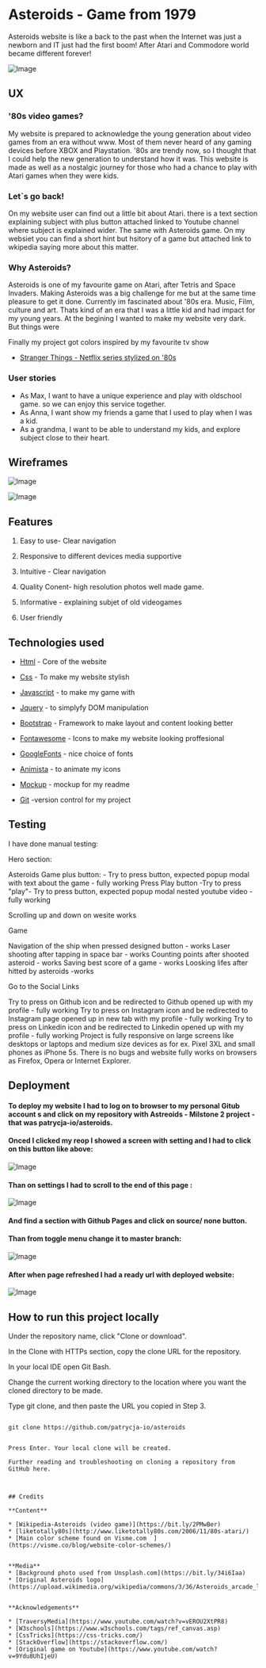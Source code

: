 # Asteroids - Game from 1979

Asteroids website is like a back to the past when the Internet was just a newborn and IT just had the first boom! After Atari and Commodore world became different forever! 

<p><img alt="Image" title="icon" src="wireframes/mockup.png" /></p>


## UX

### '80s video games?
My website is prepared to acknowledge the young generation about video games from an era without www.
Most of them never heard of any gaming devices before XBOX and Playstation. '80s are trendy now, so I thought that I could help the new generation to understand how it was.
This website is made as well as a nostalgic journey for those who had a chance to play with Atari games when they were kids.

### Let`s go back!

On my website user can find out a little bit about Atari. there is a text section explaining subject with plus button attached linked to Youtube channel where subject is explained wider.
The same with Asteroids game. On my websiet you can find a short hint but hsitory of a game but attached link to wkipedia saying more about this matter.

### Why Asteroids?
Asteroids is one of my favourite game on Atari, after Tetris and Space Invaders.
Making Asteroids was a big challenge for me but at the same time pleasure to get it done.
Currently im fascinated about '80s era. Music, Film, culture and art. Thats kind of an era that I was a little kid and had impact for my young years. At the begining I wanted to make my website very dark. But things were

Finally my project got colors inspired by my favourite tv show 

* [Stranger Things - Netflix series stylized on '80s](https://www.youtube.com/watch?v=YEG3bmU_WaI)




### User stories

* As Max, I want to have a unique experience and play with oldschool game. so we can enjoy this service together.
* As Anna, I want show my friends a game that I used to play when I was a kid. 
* As a grandma, I want to be able to understand my kids, and explore subject close to their heart. 

## Wireframes


<p><img alt="Image" title="icon" src="wireframes/wireframe_1.png" /></p>

<p><img alt="Image" title="icon" src="wireframes/wireframe_2.png" /></p>

## Features

1. Easy to use- Clear navigation

2. Responsive to different devices media supportive

3. Intuitive - Clear navigation

4. Quality Conent- high resolution photos well made game.

5. Informative - explaining subjet of old videogames

6. User friendly


## Technologies used

* [Html](https://developer.mozilla.org/en-US/docs/Web/Guide/HTML/HTML5) - Core of the website

* [Css](https://developer.mozilla.org/en-US/docs/Web/CSS) - To make my website stylish

* [Javascript](https://developer.mozilla.org/en-US/docs/Web/JavaScript/Reference) - to make my game with

* [Jquery](https://jquery.com/) - to simplyfy DOM manipulation

* [Bootstrap](https://getbootstrap.com/docs/4.1/getting-started/introduction/) - Framework to make layout and content looking better

* [Fontawesome](https://fontawesome.com/) - Icons to make my website looking proffesional

* [GoogleFonts]( https://fonts.google.com/) - nice choice of fonts

* [Animista](http://animista.net/)  - to animate my icons

* [Mockup](http://ami.responsivedesign.is/#) - mockup for my readme

* [Git](https://git-scm.com/) -version control for my project


## Testing

I have done manual testing:

Hero section:

Asteroids Game plus button: - Try to press button, expected popup modal with text about the game - fully working
Press Play button -Try to press "play"- Try to press button, expected popup modal nested youtube video - fully working

Scrolling up and down on wesite works

Game 

Navigation of the ship when pressed designed button - works
Laser shooting after tapping in space bar - works
Counting points after shooted asteroid - works
Saving best score of a game - works
Loosking lifes after hitted by asteroids -works


Go to the Social Links 

Try to press on Github icon and be redirected to Github opened up with my profile - fully working
Try to press on Instagram icon and be redirected to Instagram page opened up in new tab with my profile - fully working
Try to press on Linkedin icon and be redirected to Linkedin opened up with my profile - fully working
Project is fully responsive on large screens like desktops or laptops and medium size devices as for ex. Pixel 3XL and small phones as iPhone 5s. There is no bugs and website fully works on browsers as Firefox, Opera or Internet Explorer.



## Deployment

#### To deploy my website I had to log on to browser to my personal Gitub account s and click on my repository with Astreoids - Milstone 2 project - that was patrycja-io/asteroids.
#### Onced I clicked my reop I showed a screen with setting and I had to click on this button like above:

<p><img alt="Image" title="icon" src="wireframes/howtodeploy-1.PNG" /></p>

#### Than on settings I had to scroll to the end of this page :

<p><img alt="Image" title="icon" src="wireframes/howtodeploy-2.PNG" /></p>

#### And find a section with Github Pages and click on source/ none button.
#### Than from toggle menu change it to master branch:

<p><img alt="Image" title="icon" src="wireframes/howtodeploy-3.PNG" /></p>

#### After when page refreshed I had a ready url with deployed website:

<p><img alt="Image" title="icon" src="wireframes/howtodeploy-4.PNG" /></p>

How to run this project locally
---

Under the repository name, click "Clone or download".

In the Clone with HTTPs section, copy the clone URL for the repository.

In your local IDE open Git Bash.

Change the current working directory to the location where you want the cloned directory to be made.

Type git clone, and then paste the URL you copied in Step 3.

```

git clone https://github.com/patrycja-io/asteroids


Press Enter. Your local clone will be created.

Further reading and troubleshooting on cloning a repository from GitHub here.



## Credits

**Content**

* [Wikipedia-Asteroids (video game)](https://bit.ly/2PMwBer)
* [liketotally80s](http://www.liketotally80s.com/2006/11/80s-atari/)
* [Main color scheme found on Visme.com  ](https://visme.co/blog/website-color-schemes/)


**Media**
* [Background photo used from Unsplash.com](https://bit.ly/34i6Iaa)
* [Original Asteroids logo](https://upload.wikimedia.org/wikipedia/commons/3/36/Asteroids_arcade_logo.png)


**Acknowledgements**

* [TraversyMedia](https://www.youtube.com/watch?v=vEROU2XtPR8)
* [W3schools](https://www.w3schools.com/tags/ref_canvas.asp)
* [CssTricks](https://css-tricks.com/)
* [StackOverflow](https://stackoverflow.com/)
* [Original game on Youtube](https://www.youtube.com/watch?v=9Ydu8UhIjeU)
